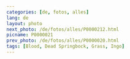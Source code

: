 ```yaml
---
categories: [de, fotos, alles]
lang: de
layout: photo
next_photo: /de/fotos/alles/P0000212.html
picname: P0000021
prev_photo: /de/fotos/alles/P0000020.html
tags: [Blood, Dead Springbock, Grass, Ingo]
---
```

